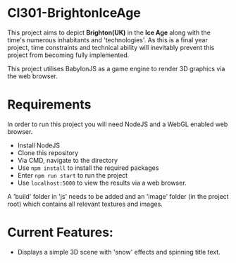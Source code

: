 # CI301-BrightonIceAge

This project aims to depict **Brighton(UK)** in the **Ice Age** along with the time's numerous inhabitants and 'technologies'. As this is a final year project, time constraints and technical ability will inevitably prevent this project from becoming fully implemented.

This project utilises BabylonJS as a game engine to render 3D graphics via the web browser.

# Requirements

In order to run this project you will need NodeJS and a WebGL enabled web browser. 

* Install NodeJS
* Clone this repository
* Via CMD, navigate to the directory
* Use `npm install` to install the required packages
* Enter `npm run start` to run the project
* Use `localhost:5000` to view the results via a web browser.

A 'build' folder in 'js' needs to be added and an 'image' folder (in the project root) which contains all relevant textures and images.

# Current Features:

* Displays a simple 3D scene with 'snow' effects and spinning title text.